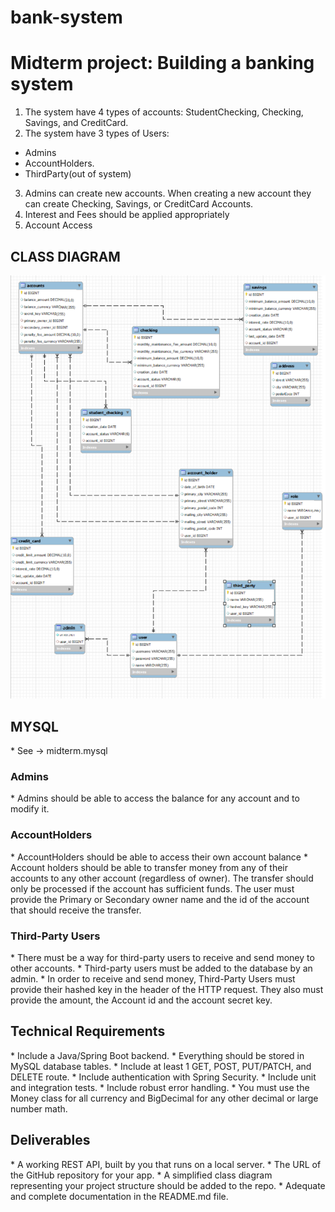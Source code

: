 # bank-system
<h1> Midterm project: Building a banking system </h1>


1. The system have 4 types of accounts: StudentChecking, Checking, Savings, and CreditCard.
2. The system have 3 types of Users: 
* Admins 
* AccountHolders.
* ThirdParty(out of system)
3. Admins can create new accounts. When creating a new account they can create Checking, Savings, or CreditCard Accounts.
4. Interest and Fees should be applied appropriately
5. Account Access 

<h2>CLASS DIAGRAM</h2>
<img src="src/main/img/diagram.png" alt="diagram"/>

<h2>MYSQL</h2>
* See -> midterm.mysql
<h3> Admins </h3>
* Admins should be able to access the balance for any account and to modify it.
<h3> AccountHolders </h3>
* AccountHolders should be able to access their own account balance
* Account holders should be able to transfer money from any of their accounts to any other account (regardless of owner). The transfer should only be processed if the account has sufficient funds. The user must provide the Primary or Secondary owner name and the id of the account that should receive the transfer.
<h3> Third-Party Users </h3>
* There must be a way for third-party users to receive and send money to other accounts.
* Third-party users must be added to the database by an admin.
* In order to receive and send money, Third-Party Users must provide their hashed key in the header of the HTTP request. They also must provide the amount, the Account id and the account secret key.
<h2> Technical Requirements </h2>
* Include a Java/Spring Boot backend.
* Everything should be stored in MySQL database tables.
* Include at least 1 GET, POST, PUT/PATCH, and DELETE route.
* Include authentication with Spring Security.
* Include unit and integration tests.
* Include robust error handling.
* You must use the Money class for all currency and BigDecimal for any other decimal or large number math.
<h2> Deliverables </h2>
* A working REST API, built by you that runs on a local server.
* The URL of the GitHub repository for your app.
* A simplified class diagram representing your project structure should be added to the repo.
* Adequate and complete documentation in the README.md file.





